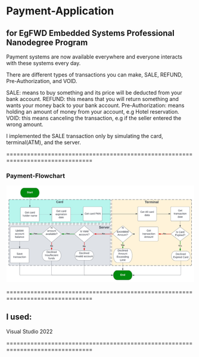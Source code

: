 # Payment-Application
## for EgFWD Embedded Systems Professional Nanodegree Program

Payment systems are now available everywhere and everyone interacts with these systems every day.

There are different types of transactions you can make, SALE, REFUND, Pre-Authorization, and VOID.

SALE: means to buy something and its price will be deducted from your bank account. REFUND: this means
that you will return something and wants your money back to your bank account. 
Pre-Authorization: means holding an amount of money from your account, e.g Hotel reservation.
VOID: this means canceling the transaction, e.g if the seller entered the wrong amount.

I implemented the SALE transaction only by simulating the card, terminal(ATM), and the server.

===============================================================================

### Payment-Flowchart

![Payment-Flowchart](payment-flowchart.jpeg)

===============================================================================

## I used:
Visual Studio 2022

===============================================================================

